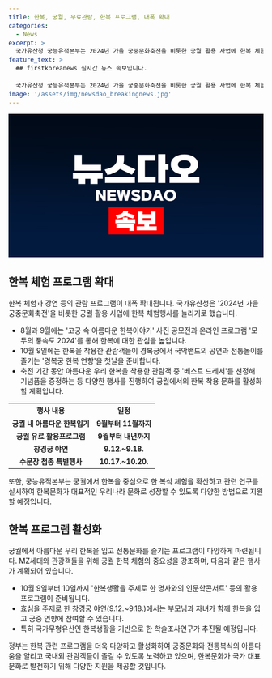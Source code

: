 ```yaml
---
title: 한복, 궁궐, 무료관람, 한복 프로그램, 대폭 확대
categories:
  - News
excerpt: >
  국가유산청 궁능유적본부는 2024년 가을 궁중문화축전을 비롯한 궁궐 활용 사업에 한복 체험행사를 늘리기로 하였다. 이에 10월 9일에는 경복궁에서 '경복궁 한복 연향' 행사를 열고, 10월 13일까지는 경복궁 상의원에서 조선왕실의 전통복식 제작 과정을 이해하고 체험할 수 있는 한복 체험공간을 만날 수 있다. 또한, 궁궐에서의 한복 착용 문화를 활성화하기 위해 관람객 중 '베스트 드레서'를 선정하고 기념품을 증정하는 등 다양한 행사를 준비 중이다. 뿐만 아니라, 궁궐 활용 행사에서도 아름다운 우리 한복을 만날 수 있으며, 국가무형유산으로 지정된 한복생활에 관한 학술조사연구를 추진할 예정이다.
feature_text: >
  ## firstkoreanews 실시간 뉴스 속보입니다.

  국가유산청 궁능유적본부는 2024년 가을 궁중문화축전을 비롯한 궁궐 활용 사업에 한복 체험행사를 늘리기로 하였다. 이에 10월 9일에는 경복궁에서 '경복궁 한복 연향' 행사를 열고, 10월 13일까지는 경복궁 상의원에서 조선왕실의 전통복식 제작 과정을 이해하고 체험할 수 있는 한복 체험공간을 만날 수 있다. 또한, 궁궐에서의 한복 착용 문화를 활성화하기 위해 관람객 중 '베스트 드레서'를 선정하고 기념품을 증정하는 등 다양한 행사를 준비 중이다. 뿐만 아니라, 궁궐 활용 행사에서도 아름다운 우리 한복을 만날 수 있으며, 국가무형유산으로 지정된 한복생활에 관한 학술조사연구를 추진할 예정이다.
image: '/assets/img/newsdao_breakingnews.jpg'
---
```


<p><img src="/assets/img/newsdao_breakingnews.jpg" alt="firstkoreanews 속보" /></p>

<h2 data-ke-size="size26">한복 체험 프로그램 확대</h2>

<p data-ke-size="size16">한복 체험과 강연 등의 관람 프로그램이 대폭 확대됩니다. 국가유산청은 '2024년 가을 궁중문화축전'을 비롯한 궁궐 활용 사업에 한복 체험행사를 늘리기로 했습니다.</p>

<ul>
<li>8월과 9월에는 '고궁 속 아름다운 한복이야기' 사진 공모전과 온라인 프로그램 '모두의 풍속도 2024'를 통해 한복에 대한 관심을 높입니다.</li>
<li>10월 9일에는 한복을 착용한 관람객들이 경복궁에서 국악밴드의 공연과 전통놀이를 즐기는 '경복궁 한복 연향'을 첫날을 준비합니다.</li>
<li>축전 기간 동안 아름다운 우리 한복을 착용한 관람객 중 '베스트 드레서'를 선정해 기념품을 증정하는 등 다양한 행사를 진행하여 궁궐에서의 한복 착용 문화를 활성화할 계획입니다.</li>
</ul>

<table>
  <tr>
    <th><b>행사 내용</b></th>
    <th><b>일정</b></th>
  </tr>
  <tr>
    <td style="text-align: center; height: 17px;"><b>궁궐 내 아름다운 한복입기</b></td>
    <td style="text-align: center; height: 17px;"><b>9월부터 11월까지</b></td>
  </tr>
  <tr>
    <td style="text-align: center; height: 17px;"><b>궁궐 유료 활용프로그램</b></td>
    <td style="text-align: center; height: 17px;"><b>9월부터 내년까지</b></td>
  </tr>
  <tr>
    <td style="text-align: center; height: 17px;"><b>창경궁 야연</b></td>
    <td style="text-align: center; height: 17px;"><b>9.12.~9.18.</b></td>
  </tr>
  <tr>
    <td style="text-align: center; height: 17px;"><b>수문장 첩종 특별행사</b></td>
    <td style="text-align: center; height: 17px;"><b>10.17.~10.20.</b></td>
  </tr>
</table>

<p data-ke-size="size16">또한, 궁능유적본부는 궁궐에서 한복을 중심으로 한 복식 체험을 확산하고 관련 연구를 실시하여 한복문화가 대표적인 우리나라 문화로 성장할 수 있도록 다양한 방법으로 지원할 예정입니다.</p>

<h2 data-ke-size="size26">한복 프로그램 활성화</h2>

<p data-ke-size="size16">궁궐에서 아름다운 우리 한복을 입고 전통문화를 즐기는 프로그램이 다양하게 마련됩니다. MZ세대와 관광객들을 위해 궁궐 한복 체험의 중요성을 강조하며, 다음과 같은 행사가 계획되어 있습니다.</p>

<ul>
<li>10월 9일부터 10일까지 '한복생활을 주제로 한 명사와의 인문학콘서트' 등의 활용 프로그램이 준비됩니다.</li>
<li>효심을 주제로 한 창경궁 야연(9.12.~9.18.)에서는 부모님과 자녀가 함께 한복을 입고 궁중 연향에 참여할 수 있습니다.</li>
<li>특히 국가무형유산인 한복생활을 기반으로 한 학술조사연구가 추진될 예정입니다.</li>
</ul>

<p data-ke-size="size16">정부는 한복 관련 프로그램을 더욱 다양하고 활성화하여 궁중문화와 전통복식의 아름다움을 알리고 국내외 관람객들이 즐길 수 있도록 노력하고 있으며, 한복문화가 국가 대표 문화로 발전하기 위해 다양한 지원을 제공할 것입니다.</p>

